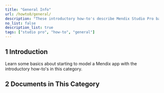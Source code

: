 ```yaml
---
title: "General Info"
url: /howto8/general/
description: "These introductory how-to's describe Mendix Studio Pro basics and best practices."
no_list: false
description_list: true 
tags: ["studio pro", "how-to", "general"]
---
```


## 1 Introduction

Learn some basics about starting to model a Mendix app with the introductory how-to's in this category.

## 2 Documents in This Category
